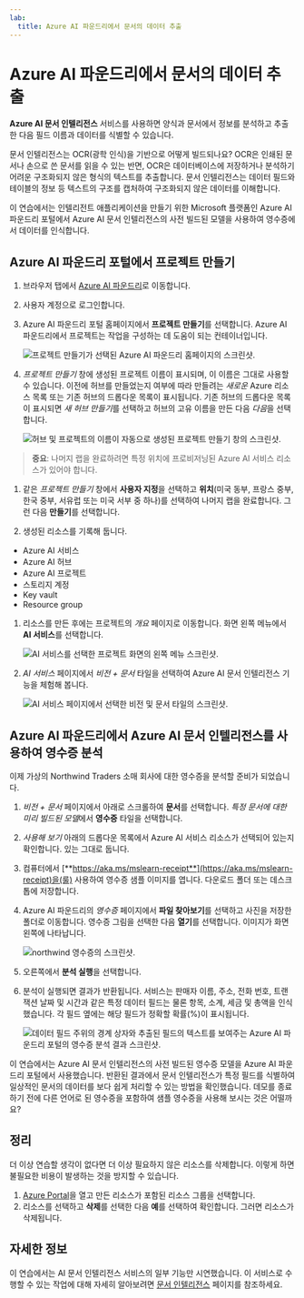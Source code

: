 ```yaml
---
lab:
  title: Azure AI 파운드리에서 문서의 데이터 추출
---
```


# Azure AI 파운드리에서 문서의 데이터 추출

**Azure AI 문서 인텔리전스** 서비스를 사용하면 양식과 문서에서 정보를 분석하고 추출한 다음 필드 이름과 데이터를 식별할 수 있습니다. 

문서 인텔리전스는 OCR(광학 인식)을 기반으로 어떻게 빌드되나요? OCR은 인쇄된 문서나 손으로 쓴 문서를 읽을 수 있는 반면, OCR은 데이터베이스에 저장하거나 분석하기 어려운 구조화되지 않은 형식의 텍스트를 추출합니다. 문서 인텔리전스는 데이터 필드와 테이블의 정보 등 텍스트의 구조를 캡처하여 구조화되지 않은 데이터를 이해합니다. 

이 연습에서는 인텔리전트 애플리케이션을 만들기 위한 Microsoft 플랫폼인 Azure AI 파운드리 포털에서 Azure AI 문서 인텔리전스의 사전 빌드된 모델을 사용하여 영수증에서 데이터를 인식합니다. 

## Azure AI 파운드리 포털에서 프로젝트 만들기

1. 브라우저 탭에서 [Azure AI 파운드리](https://ai.azure.com?azure-portal=true)로 이동합니다.

1. 사용자 계정으로 로그인합니다. 

1. Azure AI 파운드리 포털 홈페이지에서 **프로젝트 만들기**를 선택합니다. Azure AI 파운드리에서 프로젝트는 작업을 구성하는 데 도움이 되는 컨테이너입니다.  

    ![프로젝트 만들기가 선택된 Azure AI 파운드리 홈페이지의 스크린샷.](./media/azure-ai-foundry-home-page.png)

1. *프로젝트 만들기* 창에 생성된 프로젝트 이름이 표시되며, 이 이름은 그대로 사용할 수 있습니다. 이전에 허브를 만들었는지 여부에 따라 만들려는 *새로운* Azure 리소스 목록 또는 기존 허브의 드롭다운 목록이 표시됩니다. 기존 허브의 드롭다운 목록이 표시되면 *새 허브 만들기*를 선택하고 허브의 고유 이름을 만든 다음 *다음*을 선택합니다.  
 
    ![허브 및 프로젝트의 이름이 자동으로 생성된 프로젝트 만들기 창의 스크린샷.](./media/azure-ai-foundry-create-project.png)

> **중요**: 나머지 랩을 완료하려면 특정 위치에 프로비저닝된 Azure AI 서비스 리소스가 있어야 합니다.

1. 같은 *프로젝트 만들기* 창에서 **사용자 지정**을 선택하고 **위치**(미국 동부, 프랑스 중부, 한국 중부, 서유럽 또는 미국 서부 중 하나)를 선택하여 나머지 랩을 완료합니다. 그런 다음 **만들기**를 선택합니다. 

1. 생성된 리소스를 기록해 둡니다. 
- Azure AI 서비스
- Azure AI 허브
- Azure AI 프로젝트
- 스토리지 계정
- Key vault
- Resource group  
 
1. 리소스를 만든 후에는 프로젝트의 *개요* 페이지로 이동합니다. 화면 왼쪽 메뉴에서 **AI 서비스**를 선택합니다.
 
    ![AI 서비스를 선택한 프로젝트 화면의 왼쪽 메뉴 스크린샷.](./media/azure-ai-foundry-ai-services.png)  

1. *AI 서비스* 페이지에서 *비전 + 문서* 타일을 선택하여 Azure AI 문서 인텔리전스 기능을 체험해 봅니다.

    ![AI 서비스 페이지에서 선택한 비전 및 문서 타일의 스크린샷.](./media/vision-document-tile.png)

## Azure AI 파운드리에서 Azure AI 문서 인텔리전스를 사용하여 영수증 분석 

이제 가상의 Northwind Traders 소매 회사에 대한 영수증을 분석할 준비가 되었습니다.

1. *비전 + 문서* 페이지에서 아래로 스크롤하여 **문서**를 선택합니다. *특정 문서에 대한 미리 빌드된 모델*에서 **영수증** 타일을 선택합니다.

1. *사용해 보기* 아래의 드롭다운 목록에서 Azure AI 서비스 리소스가 선택되어 있는지 확인합니다. 있는 그대로 둡니다.

1. 컴퓨터에서 [**https://aka.ms/mslearn-receipt**](https://aka.ms/mslearn-receipt)을(룰) 사용하여 영수증 샘플 이미지를 엽니다. 다운로드 폴더 또는 데스크톱에 저장합니다. 
 
1. Azure AI 파운드리의 *영수증* 페이지에서 **파일 찾아보기**를 선택하고 사진을 저장한 폴더로 이동합니다. 영수증 그림을 선택한 다음 **열기**를 선택합니다. 이미지가 화면 왼쪽에 나타납니다.

    ![northwind 영수증의 스크린샷.](media/document-intelligence/receipt.jpg)

1. 오른쪽에서 **분석 실행**을 선택합니다.

1. 분석이 실행되면 결과가 반환됩니다. 서비스는 판매자 이름, 주소, 전화 번호, 트랜잭션 날짜 및 시간과 같은 특정 데이터 필드는 물론 항목, 소계, 세금 및 총액을 인식했습니다. 각 필드 옆에는 해당 필드가 정확할 확률(%)이 표시됩니다.

    ![데이터 필드 주위의 경계 상자와 추출된 필드의 텍스트를 보여주는 Azure AI 파운드리 포털의 영수증 분석 결과 스크린샷.](media/receipt-lab-result.png)

이 연습에서는 Azure AI 문서 인텔리전스의 사전 빌드된 영수증 모델을 Azure AI 파운드리 포털에서 사용했습니다. 반환된 결과에서 문서 인텔리전스가 특정 필드를 식별하여 일상적인 문서의 데이터를 보다 쉽게 처리할 수 있는 방법을 확인했습니다. 데모를 종료하기 전에 다른 언어로 된 영수증을 포함하여 샘플 영수증을 사용해 보시는 것은 어떨까요?

## 정리

더 이상 연습할 생각이 없다면 더 이상 필요하지 않은 리소스를 삭제합니다. 이렇게 하면 불필요한 비용이 발생하는 것을 방지할 수 있습니다.

1. [Azure Portal]( https://portal.azure.com)을 열고 만든 리소스가 포함된 리소스 그룹을 선택합니다.
1. 리소스를 선택하고 **삭제**를 선택한 다음 **예**를 선택하여 확인합니다. 그러면 리소스가 삭제됩니다.

## 자세한 정보

이 연습에서는 AI 문서 인텔리전스 서비스의 일부 기능만 시연했습니다. 이 서비스로 수행할 수 있는 작업에 대해 자세히 알아보려면 [문서 인텔리전스](https://learn.microsoft.com/azure/ai-services/document-intelligence/overview?view=doc-intel-3.1.0) 페이지를 참조하세요.
